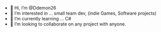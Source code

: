 - 👋 Hi, I’m @Ddemon26
- 👀 I’m interested in ... small team dev, (indie Games, Software projects)
- 🌱 I’m currently learning ... C# 
- 💞️ I’m looking to collaborate on any project with anyone.

<!---
Ddemon26/Ddemon26 is a ✨ special ✨ repository because its `README.md` (this file) appears on your GitHub profile.
You can click the Preview link to take a look at your changes.
--->
